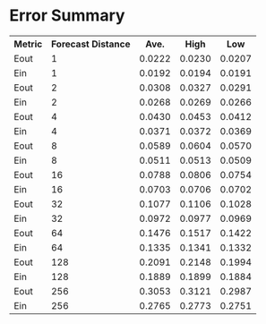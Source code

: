 Error Summary
==
<table>
<tr>
    <th>Metric</th>
    <th>Forecast Distance</th>
    <th>Ave.</th>
    <th>High</th>
    <th>Low</th>
</tr>

<tr>
    <td>Eout</td>
    <td>1</td>
    <td>0.0222</td>
    <td>0.0230</td>
    <td>0.0207</td>
</tr>
<tr>
    <td>Ein</td>
    <td>1</td>
    <td>0.0192</td>
    <td>0.0194</td>
    <td>0.0191</td>
</tr>

<tr>
    <td>Eout</td>
    <td>2</td>
    <td>0.0308</td>
    <td>0.0327</td>
    <td>0.0291</td>
</tr>
<tr>
    <td>Ein</td>
    <td>2</td>
    <td>0.0268</td>
    <td>0.0269</td>
    <td>0.0266</td>
</tr>

<tr>
    <td>Eout</td>
    <td>4</td>
    <td>0.0430</td>
    <td>0.0453</td>
    <td>0.0412</td>
</tr>
<tr>
    <td>Ein</td>
    <td>4</td>
    <td>0.0371</td>
    <td>0.0372</td>
    <td>0.0369</td>
</tr>

<tr>
    <td>Eout</td>
    <td>8</td>
    <td>0.0589</td>
    <td>0.0604</td>
    <td>0.0570</td>
</tr>
<tr>
    <td>Ein</td>
    <td>8</td>
    <td>0.0511</td>
    <td>0.0513</td>
    <td>0.0509</td>
</tr>

<tr>
    <td>Eout</td>
    <td>16</td>
    <td>0.0788</td>
    <td>0.0806</td>
    <td>0.0754</td>
</tr>
<tr>
    <td>Ein</td>
    <td>16</td>
    <td>0.0703</td>
    <td>0.0706</td>
    <td>0.0702</td>
</tr>

<tr>
    <td>Eout</td>
    <td>32</td>
    <td>0.1077</td>
    <td>0.1106</td>
    <td>0.1028</td>
</tr>
<tr>
    <td>Ein</td>
    <td>32</td>
    <td>0.0972</td>
    <td>0.0977</td>
    <td>0.0969</td>
</tr>

<tr>
    <td>Eout</td>
    <td>64</td>
    <td>0.1476</td>
    <td>0.1517</td>
    <td>0.1422</td>
</tr>
<tr>
    <td>Ein</td>
    <td>64</td>
    <td>0.1335</td>
    <td>0.1341</td>
    <td>0.1332</td>
</tr>

<tr>
    <td>Eout</td>
    <td>128</td>
    <td>0.2091</td>
    <td>0.2148</td>
    <td>0.1994</td>
</tr>
<tr>
    <td>Ein</td>
    <td>128</td>
    <td>0.1889</td>
    <td>0.1899</td>
    <td>0.1884</td>
</tr>

<tr>
    <td>Eout</td>
    <td>256</td>
    <td>0.3053</td>
    <td>0.3121</td>
    <td>0.2987</td>
</tr>
<tr>
    <td>Ein</td>
    <td>256</td>
    <td>0.2765</td>
    <td>0.2773</td>
    <td>0.2751</td>
</tr>
</table>